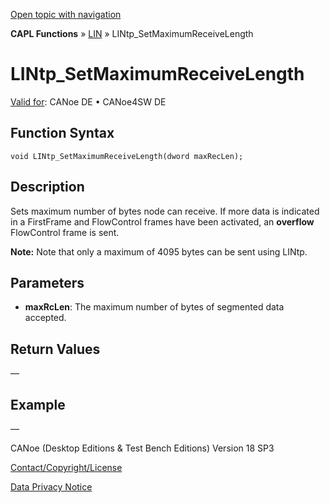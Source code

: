 [Open topic with navigation](../../../../../CANoeDEFamily.htm#Topics/CAPLFunctions/LIN/Functions/CAPLfunctionLINtpSetMaximumReceiveLength.md)

**CAPL Functions** » [LIN](../CAPLfunctionsLINOverview.md) » LINtp_SetMaximumReceiveLength

# LINtp_SetMaximumReceiveLength

[Valid for](../../../Shared/FeatureAvailability.md): CANoe DE • CANoe4SW DE

## Function Syntax

```plaintext
void LINtp_SetMaximumReceiveLength(dword maxRecLen);
```

## Description

Sets maximum number of bytes node can receive. If more data is indicated in a FirstFrame and FlowControl frames have been activated, an **overflow** FlowControl frame is sent.

**Note:** Note that only a maximum of 4095 bytes can be sent using LINtp.

## Parameters

- **maxRcLen**: The maximum number of bytes of segmented data accepted.

## Return Values

—

## Example

—

CANoe (Desktop Editions & Test Bench Editions) Version 18 SP3

[Contact/Copyright/License](../../../Shared/ContactCopyrightLicense.md)

[Data Privacy Notice](https://www.vector.com/int/en/company/get-info/privacy-policy/)
